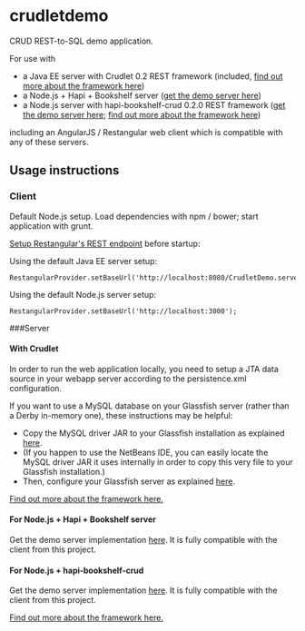 # crudletdemo
CRUD REST-to-SQL demo application.

For use with
* a Java EE server with Crudlet 0.2 REST framework (included, [find out more about the framework here](https://github.com/codebulb/crudlet))
* a Node.js + Hapi + Bookshelf server ([get the demo server here](https://github.com/codebulb/HapiBookshelfServer))
* a Node.js server with hapi-bookshelf-crud 0.2.0 REST framework ([get the demo server here](https://github.com/codebulb/hapi-bookshelf-crud-demo); [find out more about the framework here](https://github.com/codebulb/hapi-bookshelf-crud))

including an AngularJS / Restangular web client which is compatible with any of these servers.

## Usage instructions
### Client
Default Node.js setup. Load dependencies with npm / bower; start application with grunt.

[Setup Restangular's REST endpoint](https://github.com/codebulb/crudletdemo/blob/master/client/app/scripts/app.js) before startup:

Using the default Java EE server setup:
```
RestangularProvider.setBaseUrl('http://localhost:8080/CrudletDemo.server/');
```

Using the default Node.js server setup:
```
RestangularProvider.setBaseUrl('http://localhost:3000');
```

###Server
#### With Crudlet
In order to run the web application locally, you need to setup a JTA data source in your webapp server according to the persistence.xml configuration.

If you want to use a MySQL database on your Glassfish server (rather than a Derby in-memory one), these instructions may be helpful:
* Copy the MySQL driver JAR to your Glassfish installation as explained [here](http://stackoverflow.com/a/8350030/1399395).
* (If you happen to use the NetBeans IDE, you can easily locate the MySQL driver JAR it uses internally in order to copy this very file to your Glassfish installation.)
* Then, configure your Glassfish server as explained [here](https://computingat40s.wordpress.com/how-to-setup-a-jdbc-connection-in-glassfish/).

[Find out more about the framework here.](https://github.com/codebulb/crudlet)

#### For Node.js + Hapi + Bookshelf server
Get the demo server implementation [here](https://github.com/codebulb/HapiBookshelfServer). It is fully compatible with the client from this project.

#### For Node.js + hapi-bookshelf-crud
Get the demo server implementation [here](https://github.com/codebulb/hapi-bookshelf-crud-demo). It is fully compatible with the client from this project.

[Find out more about the framework here.](https://github.com/codebulb/hapi-bookshelf-crud)
